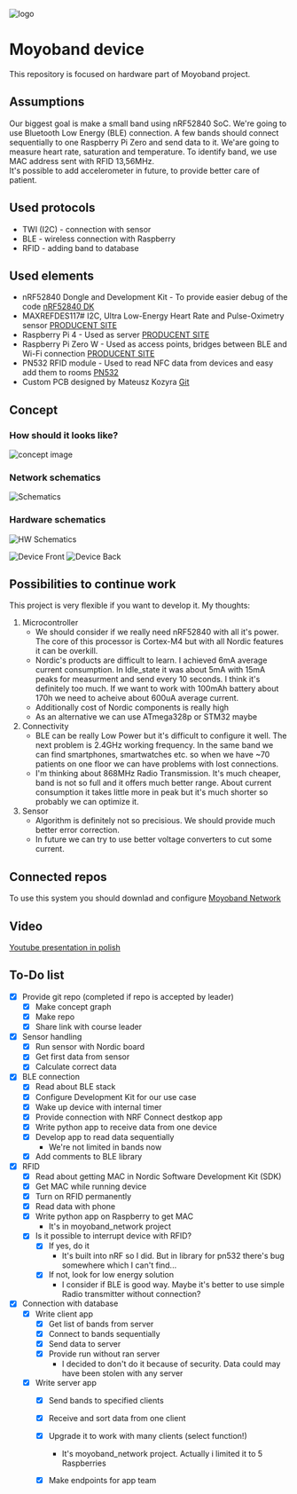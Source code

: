 ![logo](Graphics/Logo/Moyo_Band_logo.png "logo")

# Moyoband device
This repository is focused on hardware part of Moyoband project.

## Assumptions 
Our biggest goal is make a small band using nRF52840 SoC. We're going to use Bluetooth Low Energy (BLE) connection. A few bands should connect sequentially to one Raspberry Pi Zero and send data to it. We'are going to measure heart rate, saturation and temperature. To identify band, we use MAC address sent with RFID 13,56MHz.  
It's possible to add accelerometer in future, to provide better care of patient.

## Used protocols
- TWI (I2C) - connection with sensor
- BLE - wireless connection with Raspberry
- RFID - adding band to database

## Used elements
- nRF52840 Dongle and Development Kit - To provide easier debug of the code [nRF52840 DK](https://www.nordicsemi.com/Software-and-Tools/Development-Kits/nRF52840-DK)
- MAXREFDES117# I2C, Ultra Low-Energy Heart Rate and Pulse-Oximetry sensor [PRODUCENT SITE](https://www.maximintegrated.com/en/design/reference-design-center/system-board/6300.html)
- Raspberry Pi 4 - Used as server [PRODUCENT SITE](https://www.raspberrypi.org/products/raspberry-pi-4-model-b/)
- Raspberry Pi Zero W - Used as access points, bridges between BLE and Wi-Fi connection [PRODUCENT SITE](https://www.raspberrypi.org/products/raspberry-pi-zero-w/)
- PN532 RFID module - Used to read NFC data from devices and easy add them to rooms [PN532](https://botland.com.pl/moduly-i-tagi-rfid/8240-modul-rfidnfc-pn532-1356mhz-i2cspi-karta-i-brelok.html)
- Custom PCB designed by Mateusz Kozyra [Git](https://gitlab.com/MatKozyra52)

## Concept
### How should it looks like?
![concept image](Graphics/Concepts/Network_model.png "Network model")  

### Network schematics
![Schematics](Graphics/Graphs/Schematics.png "Connection schematics")

### Hardware schematics
![HW Schematics](HardwareSchematics/schematic.png "HW schematic")

![Device Front](HardwareSchematics/front.jpg "Device front side") 
![Device Back](HardwareSchematics/back.jpg "Device back side")

## Possibilities to continue work
This project is very flexible if you want to develop it. My thoughts:
1. Microcontroller
    - We should consider if we really need nRF52840 with all it's power. The core of this processor is Cortex-M4 but with all Nordic features it can be overkill.
    - Nordic's products are difficult to learn. I achieved 6mA average current consumption. In Idle_state it was about 5mA with 15mA peaks for measurment and send every 10 seconds. I think it's definitely too much. If we want to work with 100mAh battery about 170h   we need to acheive about 600uA average current.
    - Additionally cost of Nordic components is really high
    - As an alternative we can use ATmega328p or STM32 maybe
2. Connectivity
    - BLE can be really Low Power but it's difficult to configure it well. The next problem is 2.4GHz working frequency. In the same band we can find smartphones, smartwatches etc. so when we have ~70 patients on one floor we can have problems with lost connections.
    - I'm thinking about 868MHz Radio Transmission. It's much cheaper, band is not so full and it offers much better range. About current consumption it takes little more in peak but it's much shorter so probably we can optimize it.
3. Sensor
    - Algorithm is definitely not so precisious. We should provide much better error correction.
    - In future we can try to use better voltage converters to cut some current.

## Connected repos
To use this system you should downlad and configure [Moyoband Network](https://gitlab.com/moyoband-group/moyoband_network/-/tree/radoslaw_srv)
## Video
[Youtube presentation in polish](https://youtu.be/xFIGcQSHniY)
## To-Do list
- [x] Provide git repo (completed if repo is accepted by leader)
    - [x] Make concept graph
    - [x] Make repo
    - [x] Share link with course leader
- [x] Sensor handling
    - [x] Run sensor with Nordic board
    - [x] Get first data from sensor
    - [x] Calculate correct data
- [x] BLE connection
    - [x] Read about BLE stack
    - [x] Configure Development Kit for our use case
    - [x] Wake up device with internal timer
    - [x] Provide connection with NRF Connect destkop app
    - [x] Write python app to receive data from one device
    - [x] Develop app to read data sequentially
        - We're not limited in bands now
    - [x] Add comments to BLE library
- [x] RFID
    - [x] Read about getting MAC in Nordic Software Development Kit (SDK)
    - [x] Get MAC while running device
    - [x] Turn on RFID permanently
    - [x] Read data with phone
    - [x] Write python app on Raspberry to get MAC
        - It's in moyoband_network project
    - [x] Is it possible to interrupt device with RFID?
        - [x] If yes, do it
            - It's built into nRF so I did. But in library for pn532 there's bug somewhere which I can't find...
        - [x] If not, look for low energy solution
            - I consider if BLE is good way. Maybe it's better to use simple Radio transmitter without connection?
- [x] Connection with database
    - [x] Write client app
        - [x] Get list of bands from server
        - [x] Connect to bands sequentially
        - [x] Send data to server
        - [x] Provide run without ran server
            - I decided to don't do it because of security. Data could may have been stolen with any server
    - [x] Write server app
        - [x] Send bands to specified clients
        - [x] Receive and sort data from one client
        - [x] Upgrade it to work with many clients (select function!)
            - It's moyoband_network project. Actually i limited it to 5 Raspberries
        - [x] Make endpoints for app team

